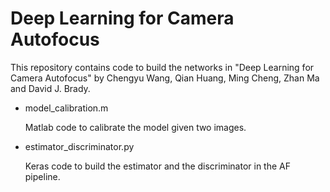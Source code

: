 # Deep Learning for Camera Autofocus
This repository contains code to build the networks in "Deep Learning for Camera Autofocus" by Chengyu Wang, Qian Huang, Ming Cheng, Zhan Ma and David J. Brady.

* model_calibration.m 

    Matlab code to calibrate the model given two images.

* estimator_discriminator.py

    Keras code to build the estimator and the discriminator in the AF pipeline.
